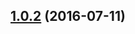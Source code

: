 <a name="1.0.2"></a>
## [1.0.2](https://github.com/atlassian/https://github.com/atlassian/lerna-semantic-release.git/compare/1.0.2-semver-tag-for-lerna-semantic-release-post...v1.0.2) (2016-07-11)



